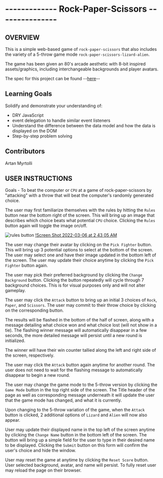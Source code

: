 # ------------- Rock-Paper-Scissors ---------------

## OVERVIEW

This is a simple web-based game of `rock-paper-scissors` that also includes the variety of a 5-throw game mode `rock-paper-scissors-lizard-alien`.

The game has been given an 80's arcade aesthetic with 8-bit inspired assets/graphics, including interchangeable backgrounds and player avatars.

The spec for this project can be found --[here](https://frontend.turing.edu/projects/module-1/rock-paper-scissors-solo.html)--

## Learning Goals

Solidify and demonstrate your understanding of:
  - DRY JavaScript
  - event delegation to handle similar event listeners
  - Understand the difference between the data model and how the data is displayed on the DOM
  - Step-by-step problem solving

## Contributors

Artan Myrtolli

## USER INSTRUCTIONS

Goals - To beat the computer or `CPU` at a game of rock-paper-scissors by "attacking" with a throw that will beat the computer's randomly generated choice.

The user may first familiarize themselves with the rules by hitting the `Rules` button near the bottom right of the screen. This will bring up an image that describes which choice beats what potential `CPU` choice. Clicking the `Rules` button again will toggle the image on/off.

![rules button](https://user-images.githubusercontent.com/92772785/157121859-0f03861e-eea2-4f83-9cd1-bf0dbe12f461.png) [!Screen Shot 2022-03-06 at 2 43 05 AM](https://user-images.githubusercontent.com/92772785/157121822-02cc7257-4f60-4336-aa53-8c651906cc7e.png)


The user may change their avatar by clicking on the `Pick Fighter` button. This will bring up 3 potential options to select at the bottom of the screen. The user may select one and have their image updated in the bottom left of the screen. The user may update their choice anytime by clicking the `Pick Fighter` button again.

The user may pick their preferred background by clicking the `Change Background` button. Clicking the button repeatedly will cycle through 7 background choices. This is for visual purposes only and will not alter gameplay.

The user may click the `Attack` button to bring up an initial 3 choices of `Rock`, `Paper`, and `Scissors`. The user may commit to their throw choice by clicking on the corresponding button.

The results will be flashed in the bottom of the half of screen, along with a message detailing what choice won and what choice lost (will not show in a tie). The flashing winner message will automatically disappear in a few seconds, the more detailed message will persist until a new round is initialized.

The winner will have their win counter tallied along the left and right side of the screen, respectively.

The user may click the `Attack` button again anytime for another round. The user does not need to wait for the flashing message to automatically disappear to begin a new round.

The user may change the game mode to the 5-throw version by clicking the `Game Mode` button in the top right side of the screen. The Title header of the page as well as corresponding message underneath it will update the user that the game mode has changed, and what it is currently.

Upon changing to the 5-throw variation of the game, when the `Attack` button is clicked, 2 additional options of `Lizard` and `Alien` will now also appear.

User may update their displayed name in the top left of the screen anytime by clicking the `Change Name` button in the bottom left of the screen. The button will bring up a simple field for the user to type in their desired name to be displayed. Clicking the `Submit` button on this form will confirm the user's choice and hide the window.

User may reset the game at anytime by clicking the `Reset Score` button. User selected background, avatar, and name will persist. To fully reset user may reload the page on their browser. 
